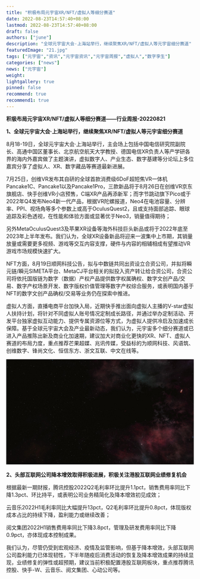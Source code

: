```yaml
---
title: "积极布局元宇宙XR/NFT/虚拟人等细分赛道"
date: 2022-08-23T14:57:40+08:00
lastmod: 2022-08-23T14:57:40+08:00
draft: false
authors: ["june"]
description: "全球元宇宙大会·上海站举行，继续聚焦XR/NFT/虚拟人等元宇宙细分赛道"
featuredImage: "21.jpg"
tags: ["元宇宙","资讯","元宇宙资讯","元宇宙周报","虚拟人","数字孪生"]
categories: ["news"]
news: ["元宇宙"]
weight: 
lightgallery: true
pinned: false
recommend: true
recommend1: true
---
```




**积极布局元宇宙XR/NFT/虚拟人等细分赛道——行业周报-20220821**



**1、全球元宇宙大会·上海站举行，继续聚焦XR/NFT/虚拟人等元宇宙细分赛道**

8月18-19日，全球元宇宙大会·上海站举行，主会场上包括中国电信研究院副院长、高通中国区董事长、北京航空航天大学教授、德国电信XR负责人等产学研各界的海内外嘉宾做了主题演讲，虚拟数字人、产业生态、数字基建等分论坛上多位嘉宾分享了虚拟人、XR、数字藏品等赛道最新进展。

7月25日，创维VR发布其自研的全球首款消费级6DoF超短焦VR一体机Pancake1C、Pancake1以及Pancake1Pro，三款新品将于8月26日在创维VR京东旗舰店、快手创维VR小店预售，C端XR产品再添新军；而字节跳动旗下Pico或于2022年Q4发布Neo4新一代产品，根据VR陀螺报道，Neo4在电池容量、分辨率、PPI、视场角等多个参数上或高于OculusQuest2，且或支持面部追踪、眼球追踪及彩色透视，在性能和体验方面或显著优于Neo3，销量值得期待；

另外MetaOculusQuest3及苹果XR设备等海外科技巨头新品或将于2022年底至2023年上半年发布。我们认为，全球XR设备新品将迎来一波集中上市期，其销量放量或需要更多视频、游戏等交互内容支撑，硬件与内容的相辅相成有望推动VR游戏市场规模快速扩大。

NFT方面，8月19日顺网科技公告，拟与中数链共同出资设立合资公司，并拟将瞬元链/瞬元SIMETA平台、MetaCJ平台相关的拟投入资产转让给合资公司，合资公司将依托国版链为数字（数据）产权产品提供数字权属确权、数字文创产品/交易、数字产权场景开发、数字版权价值管理等数字产权综合服务，或表明国内基于NFT的数字文创产品确权/交易等业务仍在探索中推进。

虚拟人方面，直播电商平台加快入局，近期快手推出面向虚拟人主播的V-star虚拟人扶持计划，将针对不同虚拟人账号情况定制成长路径，并通过举办定制活动、开发平台独家虚拟互动能力、提供专属资源位等方式，为虚拟人提供冷启及加速成长保障。基于全球元宇宙大会及产业最新动态，我们认为，元宇宙多个细分赛道或已进入产品推陈出新及商业化加速期，建议加大对商业化更快的XR、NFT、虚拟人赛道的布局力度，重点推荐芒果超媒、兆讯传媒，受益标的为顺网科技、风语筑、创维数字、锋尚文化、恒信东方、浙文互联、中文在线等。

![元宇宙资讯](22.jpg)



**2、头部互联网公司降本增效取得积极进展，积极关注港股互联网业绩修复机会**



根据最新一期财报，腾讯控股2022Q2毛利率环比提升1.1pct，销售费用率同比下降1.3pct、环比持平，或表明公司业务精简化及降本增效初见成效；

云音乐2022H1毛利率同比大幅提升13pct，Q2毛利率环比提升0.8pct，体现版权成本占比的持续下降，盈利能力或继续改善；

阅文集团2022H1销售费用率同比下降3.8pct，管理及研发费用率同比下降0.9pct，亦体现成本控制成果。

我们认为，尽管仍受到宏观经济、疫情及监管影响，但基于降本增效，头部互联网公司盈利能力已体现韧性，下半年随疫后消费活动的恢复及降本增效成果的持续显现，业绩修复的弹性或超预期，建议当前积极配置港股互联网板块，重点推荐腾讯控股、快手-W、云音乐、阅文集团、心动公司等。